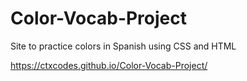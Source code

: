 # Color-Vocab-Project
Site to practice colors in Spanish using CSS and HTML

 https://ctxcodes.github.io/Color-Vocab-Project/

